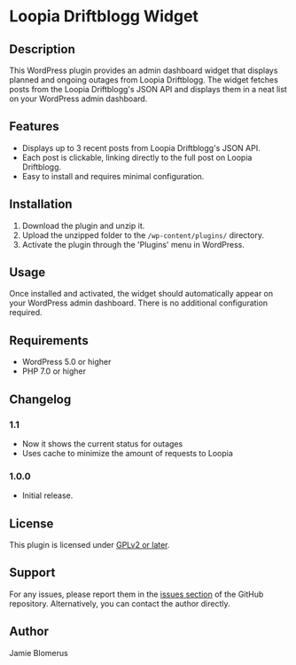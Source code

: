 # Loopia Driftblogg Widget

## Description

This WordPress plugin provides an admin dashboard widget that displays planned and ongoing outages from Loopia Driftblogg. The widget fetches posts from the Loopia Driftblogg's JSON API and displays them in a neat list on your WordPress admin dashboard.

## Features

- Displays up to 3 recent posts from Loopia Driftblogg's JSON API.
- Each post is clickable, linking directly to the full post on Loopia Driftblogg.
- Easy to install and requires minimal configuration.

## Installation

1. Download the plugin and unzip it.
2. Upload the unzipped folder to the `/wp-content/plugins/` directory.
3. Activate the plugin through the 'Plugins' menu in WordPress.

## Usage

Once installed and activated, the widget should automatically appear on your WordPress admin dashboard. There is no additional configuration required.

## Requirements

- WordPress 5.0 or higher
- PHP 7.0 or higher

## Changelog

### 1.1

- Now it shows the current status for outages
- Uses cache to minimize the amount of requests to Loopia

### 1.0.0

- Initial release.

## License

This plugin is licensed under [GPLv2 or later](https://www.gnu.org/licenses/gpl-2.0.html).

## Support

For any issues, please report them in the [issues section](https://github.com/jamieblomerus/loopia-driftblogg-widget/issues) of the GitHub repository. Alternatively, you can contact the author directly.

## Author

Jamie Blomerus

